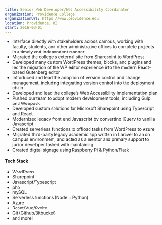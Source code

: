 ```yaml
---
title: Senior Web Developer/Web Accessibility Coordinator
organization: Providence College
organizationUrl: https://www.providence.edu
location: Providence, RI
start: 2016-03-01
---
```


-   Interface directly with stakeholders across campus, working with faculty, students, and other administrative offices to complete projects in a timely and independent manner
-   Migrated the college's external site from Sharepoint to WordPress
-   Developed many custom WordPress themes, blocks, and plugins and led the migration of the WP editor experience into the modern React-based Gutenberg editor
-   Introduced and lead the adoption of version control and change management, including integrating version control into the deployment chain
-   Developed and lead the college’s Web Accessibility implementation plan
-   Pushed our team to adopt modern development tools, including Gulp and Webpack
-   Developed custom solutions for Microsoft Sharepoint using Typescript and React
-   Modernized legacy front end Javascript by converting jQuery to vanilla Javascript
-   Created serverless functions to offload tasks from WordPress to Azure
-   Migrated third-party legacy academic app written in Laravel to an on campus environment, and acted as a mentor and primary support to junior developer tasked with maintaining
-   Created digital signage using Raspberry Pi & Python/Flask

#### Tech Stack

-   WordPress
-   Sharepoint
-   Javascript/Typescript
-   php
-   mySQL
-   Serverless functions (Node + Python)
-   Azure
-   React/Vue/Svelte
-   Git (Github/Bitbucket)
-   and more!
